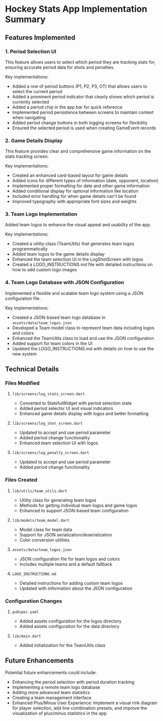 # Hockey Stats App Implementation Summary

## Features Implemented

### 1. Period Selection UI

This feature allows users to select which period they are tracking stats for, ensuring accurate period data for shots and penalties.

Key implementations:
- Added a row of period buttons (P1, P2, P3, OT) that allows users to select the current period
- Added a prominent period indicator that clearly shows which period is currently selected
- Added a period chip in the app bar for quick reference
- Implemented period persistence between screens to maintain context when navigating
- Added period change buttons in both logging screens for flexibility
- Ensured the selected period is used when creating GameEvent records

### 2. Game Details Display

This feature provides clear and comprehensive game information on the stats tracking screen.

Key implementations:
- Created an enhanced card-based layout for game details
- Added icons for different types of information (date, opponent, location)
- Implemented proper formatting for date and other game information
- Added conditional display for optional information like location
- Included error handling for when game details can't be found
- Improved typography with appropriate font sizes and weights

### 3. Team Logo Implementation

Added team logos to enhance the visual appeal and usability of the app.

Key implementations:
- Created a utility class (TeamUtils) that generates team logos programmatically
- Added team logos to the game details display
- Enhanced the team selection UI in the LogShotScreen with logos
- Created a LOGO_INSTRUCTIONS.md file with detailed instructions on how to add custom logo images

### 4. Team Logo Database with JSON Configuration

Implemented a flexible and scalable team logo system using a JSON configuration file.

Key implementations:
- Created a JSON-based team logo database in `assets/data/team_logos.json`
- Developed a Team model class to represent team data including logos and colors
- Enhanced the TeamUtils class to load and use the JSON configuration
- Added support for team colors in the UI
- Updated the LOGO_INSTRUCTIONS.md with details on how to use the new system

## Technical Details

### Files Modified

1. `lib/screens/log_stats_screen.dart`
   - Converted to StatefulWidget with period selection state
   - Added period selector UI and visual indicators
   - Enhanced game details display with logos and better formatting

2. `lib/screens/log_shot_screen.dart`
   - Updated to accept and use period parameter
   - Added period change functionality
   - Enhanced team selection UI with logos

3. `lib/screens/log_penalty_screen.dart`
   - Updated to accept and use period parameter
   - Added period change functionality

### Files Created

1. `lib/utils/team_utils.dart`
   - Utility class for generating team logos
   - Methods for getting individual team logos and game logos
   - Enhanced to support JSON-based team configuration

2. `lib/models/team_model.dart`
   - Model class for team data
   - Support for JSON serialization/deserialization
   - Color conversion utilities

3. `assets/data/team_logos.json`
   - JSON configuration file for team logos and colors
   - Includes multiple teams and a default fallback

4. `LOGO_INSTRUCTIONS.md`
   - Detailed instructions for adding custom team logos
   - Updated with information about the JSON configuration

### Configuration Changes

1. `pubspec.yaml`
   - Added assets configuration for the logos directory
   - Added assets configuration for the data directory

2. `lib/main.dart`
   - Added initialization for the TeamUtils class

## Future Enhancements

Potential future enhancements could include:
- Enhancing the period selection with period duration tracking
- Implementing a remote team logo database
- Adding more advanced team statistics
- Creating a team management interface
- Enhanced Plus/Minus User Experience: Implement a visual rink diagram for player selection, add line combination presets, and improve the visualization of plus/minus statistics in the app
